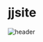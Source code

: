 # jjsite
![header](https://capsule-render.vercel.app/api?type=waving&color=auto&height=300&fontSize=90&text=welcome&animation=fadeIn&descAlignY=51&descAlign=62)


